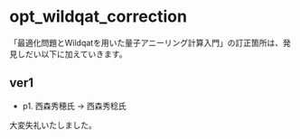 # opt_wildqat_correction

「最適化問題とWildqatを用いた量子アニーリング計算入門」の訂正箇所は、発見しだい以下に加えていきます。

## ver1
 - p1. 西森秀穂氏 → 西森秀稔氏



大変失礼いたしました。
